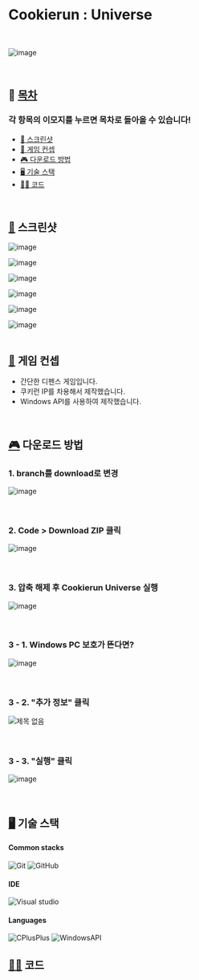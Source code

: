 # Cookierun : Universe

<br>

![image](https://github.com/user-attachments/assets/de5d859c-7d4c-48b3-b896-d3967a6d4870)

<br>

## 📝 [목차](#index) <a name = "index"></a>

### 각 항목의 이모지를 누르면 목차로 돌아올 수 있습니다!

- [🎨 스크린샷](#screenshots)
- [🚩 게임 컨셉](#concept)
- [🎮 다운로드 방법](#download)
- [🖥️ 기술 스택](#stacks)
- [🧑‍💻 코드](#code)

<br>

## [🎨](#index) 스크린샷 <a name = "screenshots"></a>

![image](https://github.com/user-attachments/assets/6d444c66-b9e5-434f-8aad-36c597a72f3b)
<br>

![image](https://github.com/user-attachments/assets/ac16c922-393d-4bf7-8854-68cd05c7ad76)
<br>

![image](https://github.com/user-attachments/assets/84550b84-8b82-4c65-97a1-bbc1c377e050)
<br>

![image](https://github.com/user-attachments/assets/952b91cf-86f8-4e12-93f2-1ce174abad1c)
<br>

![image](https://github.com/user-attachments/assets/24ae615c-dcd5-4c93-a96a-9c22cba9d6be)
<br>

![image](https://github.com/user-attachments/assets/380f3bec-ba75-40b7-af51-fcbbdcfba7ec)
<br><br>

## [🚩](#index) 게임 컨셉 <a name = "concept"></a>

- 간단한 디펜스 게임입니다.
- 쿠키런 IP를 차용해서 제작했습니다.
- Windows API를 사용하여 제작했습니다.

<br>

## [🎮](#index) 다운로드 방법 <a name = "download"></a>

### 1. branch를 download로 변경
![image](https://github.com/user-attachments/assets/1827760d-8eb3-493d-bba8-8ab3d8488606)
<br><br><br>

### 2. Code > Download ZIP 클릭
![image](https://github.com/user-attachments/assets/1655ada0-40a9-49ab-af6f-da77cd5ef3a1)
<br><br><br>

### 3. 압축 해제 후 Cookierun Universe 실행
![image](https://github.com/user-attachments/assets/4dbd221b-d927-4c4e-a068-6af494c69eaf)
<br><br><br>

### 3 - 1. Windows PC 보호가 뜬다면?
![image](https://github.com/user-attachments/assets/fab9402c-a56d-45da-aba0-a6fc256d1225)
<br><br><br>

### 3 - 2. "추가 정보" 클릭
![제목 없음](https://github.com/user-attachments/assets/40f1aefd-f379-42e6-b1c7-ece20842f2f0)
<br><br><br>

### 3 - 3. "실행" 클릭
![image](https://github.com/user-attachments/assets/0c6175ec-d489-472d-abf3-23bef71bb22a)
<br><br><br>

## [🖥️](#index) 기술 스택 <a name = "stacks"></a>

#### Common stacks
<img alt="Git" src ="https://img.shields.io/badge/Git-F05032.svg?&style=for-the-badge&logo=Git&logoColor=white"> <img alt="GitHub" src ="https://img.shields.io/badge/GitHub-181717.svg?&style=for-the-badge&logo=Github&logoColor=white">

#### IDE
<img alt="Visual studio" src ="https://img.shields.io/badge/Visual studio-7252aa.svg?&style=for-the-badge&logo=1&logoColor=white"/>

#### Languages
<img alt="CPlusPlus" src ="https://img.shields.io/badge/C++-00599C.svg?&style=for-the-badge&logo=CPlusPlus&logoColor=white"> <img alt="WindowsAPI" src ="https://img.shields.io/badge/Windows API-00599C.svg?&style=for-the-badge&logo=CPlusPlus&logoColor=white">
<br>

## [🧑‍💻](#index) 코드 <a name = "code"></a>


